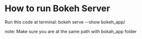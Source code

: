 
# How to run Bokeh Server

Run this code at terminal:
bokeh serve --show bokeh_app/

note: Make sure you are at the same path with bokah_app folder
